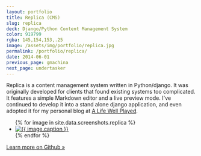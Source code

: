 ```yaml
---
layout: portfolio
title: Replica (CMS)
slug: replica
deck: Django/Python Content Management System
color: 919799
rgba: 145,154,153,.25
image: /assets/img/portfolio/replica.jpg
permalink: /portfolio/replica/
date: 2014-06-01
previous_page: gmachina
next_page: undertasker
---
```


Replica is a content management system written in Python/django. It was originally developed for clients that found existing systems too complicated. It features a simple Markdown editor and a live preview mode. I've continued to develop it into a stand alone django application, and even adopted it for my personal blog at [A Life Well Played](http://alifewellplayed.com/).

<ul class="list-inline clearfix">
{% for image in site.data.screenshots.replica %}
<li class="col-xs-2">
<a href="{{image.url}}" class="thumbnail lightbox">
  <img class="img-rounded" src="{{image.thumb}}" alt="{{ image.caption }}">
</a>
</li>
{% endfor %}
</ul>

[Learn more on Github &raquo;](https://github.com/underlost/Replica)
